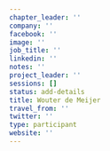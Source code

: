 ```yaml
---
chapter_leader: ''
company: ''
facebook: ''
image: ''
job_title: ''
linkedin: ''
notes: ''
project_leader: ''
sessions: []
status: add-details
title: Wouter de Meijer
travel_from: ''
twitter: ''
type: participant
website: ''
---
```


<!-- put more details about participant here -->